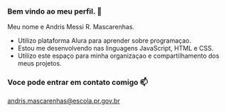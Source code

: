 ### Bem vindo ao meu perfil. 🥇

Meu nome e Andris Messi R. Mascarenhas.

- Utilizo plataforma Alura para aprender sobre programaçao.
- Estou me desenvolvendo nas linguagens JavaScript, HTML e CSS.
- Utilizo este espaço para minha organizaçao e compartilhamento dos meus projetos.


### Voce pode entrar em contato comigo 📫

andris.mascarenhas@escola.pr.gov.br
